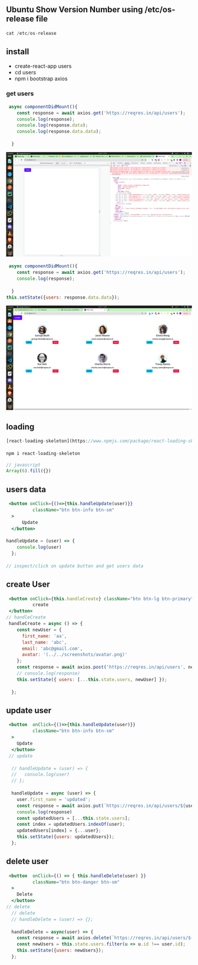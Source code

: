 ## Ubuntu Show Version Number using /etc/os-release file
```jsx
cat /etc/os-release
```


## install
* create-react-app users
* cd users
* npm i bootstrap axios


### get users

```jsx
 async componentDidMount(){
    const response = await axios.get('https://reqres.in/api/users');
    console.log(response);
    console.log(response.data);
    console.log(response.data.data);
    
  }

```

![axios](./screenshots/axios.png)

```jsx
 async componentDidMount(){
    const response = await axios.get('https://reqres.in/api/users');
    console.log(response);
    
  }
this.setState({users: response.data.data});
```

![usersdata](./screenshots/usersdata.png)

## loading

```jsx
[react-loading-skeleton](https://www.npmjs.com/package/react-loading-skeleton)

npm i react-loading-skeleton

```

```jsx
// javascript
Array(6).fill({})
```

## users data
```jsx
 <button onClick={()=>{this.handleUpdate(user)}}
          className="btn btn-info btn-sm"
  >
      Update
  </button>

handleUpdate = (user) => {
    console.log(user)
  };

// inspect/click on update button and get users data
```


## create User
```jsx
 <button onClick={this.handleCreate} className="btn btn-lg btn-primary">
          create
 </button>
// handleCreate
 handleCreate = async () => {
    const newUser = {
      first_name: 'aa',
      last_name: 'abc',
      email: 'abc@gmail.com',
      avatar: '(../../screenshots/avatar.png)'
    };
    const response = await axios.post('https://reqres.in/api/users', newUser);
    // console.log(response)
    this.setState({ users: [...this.state.users, newUser] });
    
  };
```

## update user
```jsx
 <button  onClick={()=>{this.handleUpdate(user)}}
          className="btn btn-info btn-sm"
  >
    Update
  </button>
 // update

  // handleUpdate = (user) => {
  //   console.log(user)
  // };

  handleUpdate = async (user) => {
    user.first_name = 'updated';
    const response = await axios.put(`https://reqres.in/api/users/${user.id}`, user);
    console.log(response)
    const updatedUsers = [...this.state.users];
    const index = updatedUsers.indexOf(user);
    updatedUsers[index] = {...user};
    this.setState({users: updatedUsers});
  };  


```

## delete user
```jsx
 <button  onClick={() => { this.handleDelete(user) }}
          className="btn btn-danger btn-sm"
  >
    Delete
  </button>
// delete
  // delete
  // handleDelete = (user) => {};

  handleDelete = async(user) => {
    const response = await axios.delete(`https://reqres.in/api/users/${user.id}`);
    const newUsers = this.state.users.filter(u => u.id !== user.id);
    this.setState({users: newUsers});
  };
```